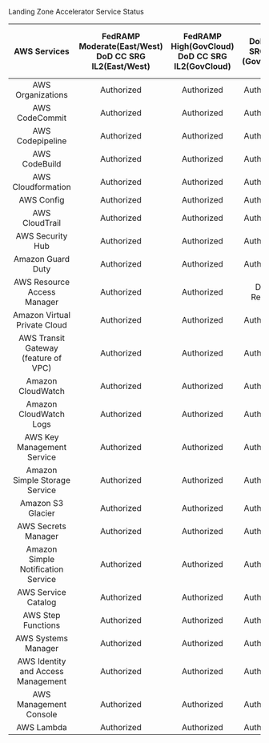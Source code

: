 
Landing Zone Accelerator Service Status

| AWS Services | FedRAMP Moderate(East/West) DoD CC SRG IL2(East/West) | FedRAMP High(GovCloud) DoD CC SRG IL2(GovCloud) | DoD CC SRG IL4 (GovCloud) | DoD CC SRG IL5 (GovCloud) | DoD CC SRG IL6 (AWS Secret Region) |
|    :----:   |    :----:   |    :----:   |    :----:   |    :----:   |    :----:   |
| AWS Organizations | Authorized | Authorized | Authorized | Authorized  | Not Authorized |
| AWS CodeCommit | Authorized | Authorized | Authorized | Authorized | Not Authorized |
| AWS Codepipeline | Authorized | Authorized | Authorized | Authorized | Not Authorized |
| AWS CodeBuild | Authorized | Authorized | Authorized | Authorized | Not  Authorized |
| AWS Cloudformation | Authorized | Authorized | Authorized | Authorized | Authorized |
| AWS Config | Authorized | Authorized | Authorized | Authorized | Authorized |
| AWS CloudTrail | Authorized | Authorized | Authorized | Authorized | Authorized |
| AWS Security Hub | Authorized | Authorized | Authorized | Authorized | Not Authorized |
| Amazon Guard Duty | Authorized | Authorized | Authorized | Authorized | Not Authorized |
| AWS Resource Access Manager | Authorized | Authorized | DISA Review | DISA Review | DISA Review |
| Amazon Virtual Private Cloud | Authorized | Authorized | Authorized | Authorized | Authorized |
| AWS Transit Gateway (feature of VPC) | Authorized | Authorized | Authorized | Authorized | Authorized |
| Amazon CloudWatch | Authorized | Authorized | Authorized | Authorized | Authorized |
| Amazon CloudWatch Logs | Authorized | Authorized | Authorized | Authorized | Authorized |
| AWS Key Management Service  | Authorized | Authorized | Authorized | Authorized | Authorized |
| Amazon Simple Storage Service | Authorized | Authorized | Authorized | Authorized | Authorized |
| Amazon S3 Glacier | Authorized | Authorized | Authorized | Authorized | Authorized |
| AWS Secrets Manager | Authorized | Authorized | Authorized | Authorized | Not Authorized |
| Amazon Simple Notification Service  | Authorized | Authorized | Authorized | Authorized | Authorized |
| AWS Service Catalog | Authorized | Authorized | Authorized | Authorized | Not Authorized |
| AWS Step Functions | Authorized | Authorized | Authorized | Authorized | Authorized |
| AWS Systems Manager | Authorized | Authorized | Authorized | Authorized | Authorized |
| AWS Identity and Access Management | Authorized | Authorized | Authorized | Authorized | Authorized |
| AWS Management Console | Authorized | Authorized | Authorized | Authorized | N/A |
| AWS Lambda | Authorized | Authorized | Authorized | Authorized | Authorized |